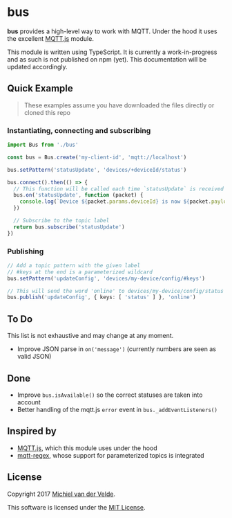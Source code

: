 # bus

**bus** provides a high-level way to work with MQTT. Under the hood it uses
the excellent [MQTT.js](https://github.com/mqttjs/MQTT.js) module.

This module is written using TypeScript. It is currently a work-in-progress and
as such is not published on npm (yet). This documentation will be updated
accordingly.

## Quick Example

> These examples assume you have downloaded the files directly or cloned this repo

### Instantiating, connecting and subscribing

```ts
import Bus from './bus'

const bus = Bus.create('my-client-id', 'mqtt://localhost')

bus.setPattern('statusUpdate', 'devices/+deviceId/status')

bus.connect().then(() => {
  // This function will be called each time `statusUpdate` is received
  bus.on('statusUpdate', function (packet) {
    console.log(`Device ${packet.params.deviceId} is now ${packet.payload}`)
  })

  // Subscribe to the topic label
  return bus.subscribe('statusUpdate')
})
```

### Publishing

```ts
// Add a topic pattern with the given label
// #keys at the end is a parameterized wildcard
bus.setPattern('updateConfig', 'devices/my-device/config/#keys')

// This will send the word 'online' to devices/my-device/config/status
bus.publish('updateConfig', { keys: [ 'status' ] }, 'online')
```

## To Do

This list is not exhaustive and may change at any moment.

- Improve JSON parse in `on('message')` (currently numbers are seen as valid JSON)

## Done

- Improve `bus.isAvailable()` so the correct statuses are taken into account
- Better handling of the mqtt.js `error` event in `bus._addEventListeners()`

## Inspired by

- [MQTT.js](https://github.com/mqttjs/MQTT.js), which this module uses under the hood
- [mqtt-regex](https://github.com/RangerMauve/mqtt-regex), whose support for parameterized
topics is integrated

## License

Copyright 2017 [Michiel van der Velde](http://www.michielvdvelde.nl).

This software is licensed under the [MIT License](LICENSE).
